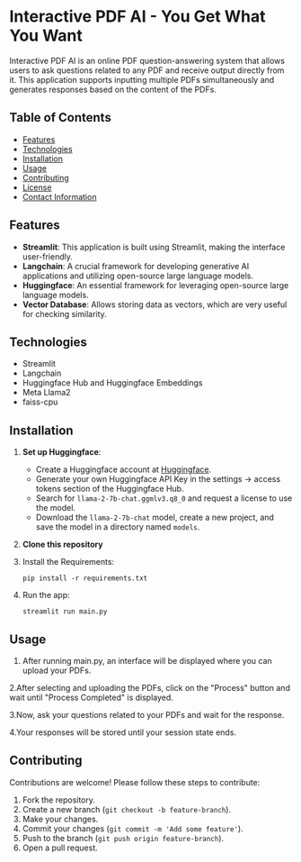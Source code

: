 # **Interactive PDF AI - You Get What You Want**

Interactive PDF AI is an online PDF question-answering system that allows users to ask questions related to any PDF and receive output directly from it. This application supports inputting multiple PDFs simultaneously and generates responses based on the content of the PDFs.

## **Table of Contents**

- [Features](#features)
- [Technologies](#technologies)
- [Installation](#installation)
- [Usage](#usage)
- [Contributing](#contributing)
- [License](#license)
- [Contact Information](#contact-information)

## **Features**

- **Streamlit**: This application is built using Streamlit, making the interface user-friendly.
- **Langchain**: A crucial framework for developing generative AI applications and utilizing open-source large language models.
- **Huggingface**: An essential framework for leveraging open-source large language models.
- **Vector Database**: Allows storing data as vectors, which are very useful for checking similarity.

## **Technologies**

- Streamlit
- Langchain
- Huggingface Hub and Huggingface Embeddings
- Meta Llama2
- faiss-cpu

## **Installation**

1. **Set up Huggingface**:

   - Create a Huggingface account at [Huggingface](https://huggingface.co/).
   - Generate your own Huggingface API Key in the settings -> access tokens section of the Huggingface Hub.
   - Search for `llama-2-7b-chat.ggmlv3.q8_0` and request a license to use the model.
   - Download the `llama-2-7b-chat` model, create a new project, and save the model in a directory named `models`.

2. **Clone this repository**

3. Install the Requirements:
   ```
   pip install -r requirements.txt                                                                                                                                              
   ```
4. Run the app:

   ```
   streamlit run main.py
   ```


## Usage

1. After running main.py, an interface will be displayed where you can upload your PDFs.

 2.After selecting and uploading the PDFs, click on the "Process" button and wait until "Process Completed" is displayed.

 3.Now, ask your questions related to your PDFs and wait for the response.

 4.Your responses will be stored until your session state ends.


## Contributing

Contributions are welcome! Please follow these steps to contribute:

1. Fork the repository.
2. Create a new branch (`git checkout -b feature-branch`).
3. Make your changes.
4. Commit your changes (`git commit -m 'Add some feature'`).
5. Push to the branch (`git push origin feature-branch`).
6. Open a pull request.
